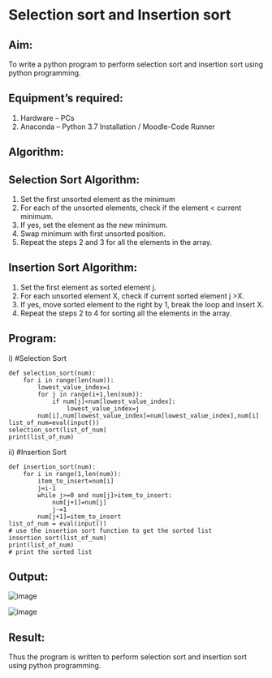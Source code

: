 # Selection sort and Insertion sort
## Aim:
To write a python program to perform selection sort and insertion sort using python programming.
## Equipment’s required:
1.	Hardware – PCs
2.	Anaconda – Python 3.7 Installation / Moodle-Code Runner
## Algorithm:
## Selection Sort Algorithm:
1.	Set the first unsorted element as the minimum
2.	For each of the unsorted elements, check if the element < current minimum.
3.	If yes, set the element as the new minimum.
4.	Swap minimum with first unsorted position.
5.	Repeat the steps 2 and 3 for all the elements in the array.
## Insertion Sort Algorithm:
1.	Set the first element as sorted element j.
2.	For each unsorted element X, check if current sorted element j >X.
3.	If yes, move sorted element to the right by 1, break the loop and insert X.
5.	Repeat the steps 2 to 4 for sorting all the elements in the array.
## Program:
i)	#Selection Sort
```
def selection_sort(num):
    for i in range(len(num)):
        lowest_value_index=i
        for j in range(i+1,len(num)):
            if num[j]<num[lowest_value_index]:
                lowest_value_index=j
        num[i],num[lowest_value_index]=num[lowest_value_index],num[i]
list_of_num=eval(input())
selection_sort(list_of_num)
print(list_of_num)
```
ii)	#Insertion Sort
```
def insertion_sort(num):
    for i in range(1,len(num)):
        item_to_insert=num[i]
        j=i-1
        while j>=0 and num[j]>item_to_insert:
            num[j+1]=num[j]
            j-=1
        num[j+1]=item_to_insert
list_of_num = eval(input())
# use the insertion sort function to get the sorted list
insertion_sort(list_of_num)
print(list_of_num)
# print the sorted list
```

## Output:
![image](https://github.com/Meetha22003992/Sorting-Algorithm/assets/119401038/865531ab-2939-45bb-a1c2-8222a33ea4db)

![image](https://github.com/Meetha22003992/Sorting-Algorithm/assets/119401038/e99d48c6-c379-4c1c-bbf0-37168c500a91)
## Result:
Thus the program is written to perform selection sort and insertion sort using python programming.
